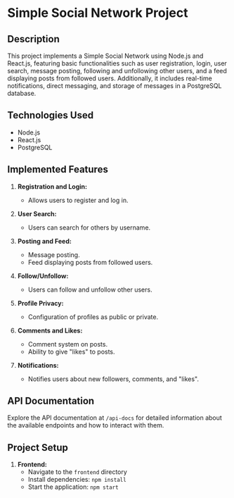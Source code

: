 # Simple Social Network Project

## Description

This project implements a Simple Social Network using Node.js and React.js, featuring basic functionalities such as user registration, login, user search, message posting, following and unfollowing other users, and a feed displaying posts from followed users. Additionally, it includes real-time notifications, direct messaging, and storage of messages in a PostgreSQL database.

## Technologies Used

- Node.js
- React.js
- PostgreSQL


## Implemented Features

1. **Registration and Login:**
   - Allows users to register and log in.

2. **User Search:**
   - Users can search for others by username.

3. **Posting and Feed:**
   - Message posting.
   - Feed displaying posts from followed users.

4. **Follow/Unfollow:**
   - Users can follow and unfollow other users.

5. **Profile Privacy:**
   - Configuration of profiles as public or private.

6. **Comments and Likes:**
   - Comment system on posts.
   - Ability to give "likes" to posts.

7. **Notifications:**
   - Notifies users about new followers, comments, and "likes".
## API Documentation

Explore the API documentation at `/api-docs` for detailed information about the available endpoints and how to interact with them.

## Project Setup

1. **Frontend:**
   - Navigate to the `frontend` directory
   - Install dependencies: `npm install`
   - Start the application: `npm start`

   
